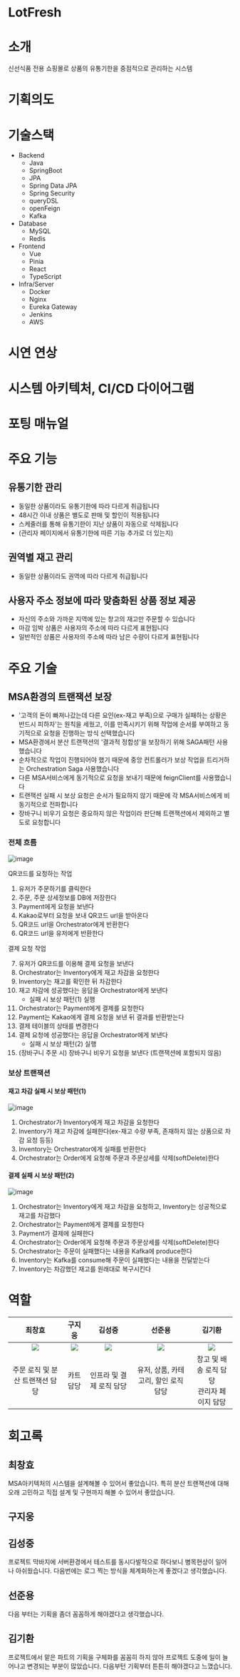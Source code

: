 # LotFresh


# 소개
신선식품 전용 쇼핑몰로 상품의 유통기한을 중점적으로 관리하는 시스템


# 기획의도


# 기술스택
- Backend
	- Java
	- SpringBoot
	- JPA
	- Spring Data JPA
	- Spring Security
	- queryDSL
	- openFeign
	- Kafka
- Database
 	- MySQL
	- Redis
- Frontend
	- Vue
	- Pinia
	- React	
	- TypeScript
- Infra/Server
	- Docker
	- Nginx
	- Eureka Gateway
	- Jenkins
	- AWS


# 시연 연상


# 시스템 아키텍처, CI/CD 다이어그램



# 포팅 매뉴얼


# 주요 기능
## 유통기한 관리
- 동일한 상품이라도 유통기한에 따라 다르게 취급됩니다
- 48시간 이내 상품은 별도로 판매 및 할인이 적용됩니다
- 스케줄러를 통해 유통기한이 지난 상품이 자동으로 삭제됩니다
- (관리자 페이지에서 유통기한에 따른 기능 추가로 더 있는지)

## 권역별 재고 관리
- 동일한 상품이라도 권역에 따라 다르게 취급됩니다

## 사용자 주소 정보에 따라 맞춤화된 상품 정보 제공
- 자신의 주소와 가까운 지역에 있는 창고의 재고만 주문할 수 있습니다
- 마감 임박 상품은 사용자의 주소에 따라 다르게 표현됩니다
- 일반적인 상품은 사용자의 주소에 따라 남은 수량이 다르게 표현됩니다



# 주요 기술
## MSA환경의 트랜잭션 보장
- '고객의 돈이 빠져나갔는데 다른 요인(ex-재고 부족)으로 구매가 실패하는 상황은 반드시 피하자'는 원칙을 세웠고, 이를 만족시키기 위해 작업에 순서를 부여하고 동기적으로 요청을 진행하는 방식 선택했습니다
- MSA환경에서 분산 트랜잭션의 '결과적 정합성'을 보장하기 위해 SAGA패턴 사용했습니다
- 순차적으로 작업이 진행되어야 했기 때문에 중앙 컨트롤러가 보상 작업을 트리거하는 Orchestration Saga 사용했습니다
- 다른 MSA서비스에게 동기적으로 요청을 보내기 때문에 feignClient를 사용했습니다
- 트랜잭션 실패 시 보상 요청은 순서가 필요하지 않기 때문에 각 MSA서비스에게 비동기적으로 전파합니다
- 장바구니 비우기 요청은 중요하지 않은 작업이라 판단해 트랜잭션에서 제외하고 별도로 요청합니다

### 전체 흐름
![image](https://github.com/lotteon2/LotFresh/assets/25142537/badd1ddc-832e-4ec5-8401-e7dbc67a2529)

QR코드를 요청하는 작업

1. 유저가 주문하기를 클릭한다
2. 주문, 주문 상세정보를 DB에 저장한다
3. Payment에게 요청을 보낸다
4. Kakao로부터 요청을 보내 QR코드 url을 받아온다
5. QR코드 url을 Orchestrator에게 반환한다
6. QR코드 url을 유저에게 반환한다

결제 요청 작업

7. 유저가 QR코드를 이용해 결제 요청을 보낸다
8. Orchestrator는 Inventory에게 재고 차감을 요청한다
9. Inventory는 재고를 확인한 뒤 차감한다
10. 재고 차감에 성공했다는 응답을 Orchestrator에게 보낸다
	- 실패 시 보상 패턴(1) 실행
11. Orchestrator는 Payment에게 결제를 요청한다
12. Payment는 Kakao에게 결제 요청을 보낸 뒤 결과를 반환받는다
13. 결제 테이블의 상태를 변경한다
14. 결제 요청에 성공했다는 응답을 Orchestrator에게 보낸다
	- 실패 시 보상 패턴(2) 실행
15. (장바구니 주문 시) 장바구니 비우기 요청을 보낸다 (트랜잭션에 포함되지 않음)

### 보상 트랜잭션
#### 재고 차감 실패 시 보상 패턴(1)
![image](https://github.com/lotteon2/LotFresh/assets/25142537/99152c4b-d737-4e30-8eca-88c2fa065cff)
1. Orchestrator가 Inventory에게 재고 차감을 요청한다
2. Inventory가 재고 차감에 실패한다(ex-재고 수량 부족, 존재하지 않는 상품으로 차감 요청 등등)
3. Inventory는 Orchestrator에게 실패를 반환한다
4. Orchestrator는 Order에게 요청해 주문과 주문상세를 삭제(softDelete)한다

#### 결제 실패 시 보상 패턴(2)
![image](https://github.com/lotteon2/LotFresh/assets/25142537/e8e703ef-a16d-46e4-b906-5facc0756fe0)
1. Orchestrator는 Inventory에게 재고 차감을 요청하고, Inventory는 성공적으로 재고를 차감했다
2. Orchestrator는 Payment에게 결제를 요청한다
3. Payment가 결제에 실패한다
4. Orchestrator는 Order에게 요청해 주문과 주문상세를 삭제(softDelete)한다
5. Orchestrator는 주문이 실패했다는 내용을 Kafka에 produce한다
6. Inventory는 Kafka를 consume해 주문이 실패했다는 내용을 전달받는다
7. Inventory는 차감했던 재고를 원래대로 복구시킨다

# 역할

|최창효|구지웅|김성중|선준용|김기환|
|:-:|:-:|:-:|:-:|:-:|
| <a href="https://github.com/qwerty1434">![](https://avatars.githubusercontent.com/u/25142537?v=4)</a> | <a href="https://github.com/JIUNG9">![](https://avatars.githubusercontent.com/u/60885635?v=4)</a> | <a href="https://github.com/CessnaJ">![](https://avatars.githubusercontent.com/u/109272333?v=4)</a> | <a href="https://github.com/ssjy4974">![](https://avatars.githubusercontent.com/u/75000830?v=4)</a> | <a href="https://github.com/PlayEnergy">![](https://avatars.githubusercontent.com/u/93985124?v=4)</a> |
| 주문 로직 및 분산 트랜잭션 담당 | 카트 담당 | 인프라 및 결제 로직 담당| 유저, 상품, 카테고리, 할인 로직 담당 |창고 및 배송 로직 담당 <br> 관리자 페이지 담당| 


# 회고록
## 최창효
MSA아키텍처의 시스템을 설계해볼 수 있어서 좋았습니다. 특히 분산 트랜잭션에 대해 오래 고민하고 직접 설계 및 구현까지 해볼 수 있어서 좋았습니다.
## 구지웅

## 김성중
프로젝트 막바지에 서버환경에서 테스트를 동시다발적으로 하다보니 병목현상이 일어나 아쉬웠습니다. 다음번에는 로그 찍는 방식을 체계화하는게 좋겠다고 생각했습니다.
## 선준용
다음 부터는 기획을 좀더 꼼꼼하게 해야겠다고 생각했습니다.
## 김기환
프로젝트에서 맡은 파트의 기획을 구체화를 꼼꼼히 하지 않아 프로젝트 도중에 일이 늘어나고 변경되는 부분이 많았습니다. 다음부턴 기획부터 튼튼히 해야겠다고 느꼈습니다.
